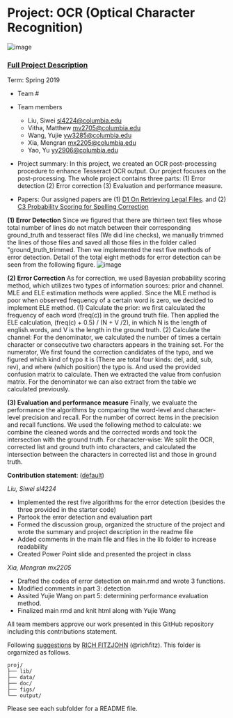 # Project: OCR (Optical Character Recognition) 

![image](figs/intro.png)

### [Full Project Description](doc/project4_desc.md)

Term: Spring 2019

+ Team #
+ Team members
	+ Liu, Siwei sl4224@columbia.edu
	+ Vitha, Matthew mv2705@columbia.edu
	+ Wang, Yujie yw3285@columbia.edu
	+ Xia, Mengran mx2205@columbia.edu
	+ Yao, Yu yy2906@columbia.edu

+ Project summary: In this project, we created an OCR post-processing procedure to enhance Tesseract OCR output. Our project focuses on the post-processing. The whole project contains three parts: (1) Error detection (2) Error correction (3) Evaluation and performance measure. 

+ Papers: Our assigned papers are (1) [D1 On Retrieving Legal Files](https://github.com/TZstatsADS/Spring2019-Proj4-grp11/blob/master/doc/paper/D-1.pdf). and (2) [C3 Probability Scoring for Spelling Correction](https://github.com/TZstatsADS/Spring2019-Proj4-grp11/blob/master/doc/paper/C-3.pdf) 

**(1) Error Detection**
Since we figured that there are thirteen text files whose total number of lines do not match between their corresponding ground_truth and tesseract files (We did line checks), we manually trimmed the lines of those files and saved all those files in the folder called "ground_truth_trimmed. Then we implemented the rest five methods of error detection. Detail of the total eight methods for error detection can be seen from the following figure.
![image](https://github.com/TZstatsADS/Spring2019-Proj4-grp11/blob/master/figs/8methods_for_error_detection.png)

**(2) Error Correction**
As for correction, we used Bayesian probability scoring method, which utilizes two types of information sources: prior and channel. MLE and ELE estimation methods were applied. Since the MLE method is poor when observed frequency of a certain word is zero, we decided to implement ELE method. (1) Calculate the prior: we first calculated the frequency of each word (freq(c)) in the ground truth file. Then applied the ELE calculation, (freq(c) + 0.5) / (N + V /2), in which N is the length of english.words, and V is the length in the ground truth. (2) Calculate the channel: For the denominator, we calculated the number of times a certain character or consecutive two characters appears in the training set. For the numerator, We first found the correction candidates of the typo, and we figured which kind of typo it is (There are total four kinds: del, add, sub, rev), and where (which position) the typo is. And used the provided confusion matrix to calculate. Then we extracted the value from confusion matrix. For the denominator we can also extract from the table we calculated previously.

**(3) Evaluation and performance measure**
Finally, we evaluate the performance the algorithms by comparing the word-level and character-level precision and recall. For the number of correct items in the precision and recall functions. We used the following method to calculate: we combine the cleaned words and the corrected words and took the intersection with the ground truth. For character-wise:
We split the OCR, corrected list and ground truth into characters, and calculated the intersection between the characters in corrected list and those in ground truth. 


**Contribution statement**: ([default](doc/a_note_on_contributions.md))
 
_Liu, Siwei sl4224_
* Implemented the rest five algorithms for the error detection (besides the three provided in the starter code)
* Partook the error detection and evaluation part
* Formed the discussion group, organized the structure of the project and wrote the summary and project description in the readme file
* Added comments in the main file and files in the lib folder to increase readability
* Created Power Point slide and presented the project in class

_Xia, Mengran mx2205_
* Drafted the codes of error detection on main.rmd and wrote 3 functions. 
* Modified comments in part 3: detection 
* Assited Yujie Wang on part 5: determining performance evaluation method.
* Finalized main rmd and knit html along with Yujie Wang


 All team members approve our work presented in this GitHub repository including this contributions statement. 

Following [suggestions](http://nicercode.github.io/blog/2013-04-05-projects/) by [RICH FITZJOHN](http://nicercode.github.io/about/#Team) (@richfitz). This folder is orgarnized as follows.

```
proj/
├── lib/
├── data/
├── doc/
├── figs/
└── output/
```

Please see each subfolder for a README file.
